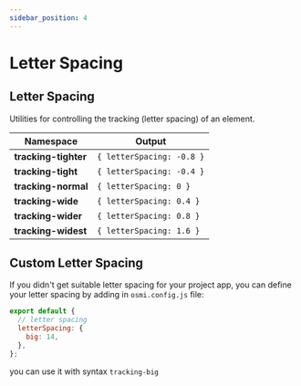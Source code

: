 ```yaml
---
sidebar_position: 4
---
```


# Letter Spacing

## Letter Spacing

Utilities for controlling the tracking (letter spacing) of an element.

| Namespace            | Output                    |
| -------------------- | ------------------------- |
| **tracking-tighter** | `{ letterSpacing: -0.8 }` |
| **tracking-tight**   | `{ letterSpacing: -0.4 }` |
| **tracking-normal**  | `{ letterSpacing: 0 }`    |
| **tracking-wide**    | `{ letterSpacing: 0.4 }`  |
| **tracking-wider**   | `{ letterSpacing: 0.8 }`  |
| **tracking-widest**  | `{ letterSpacing: 1.6 }`  |

## Custom Letter Spacing

If you didn't get suitable letter spacing for your project app, you can define your letter spacing by adding in `osmi.config.js` file:

```javascript
export default {
  // letter spacing
  letterSpacing: {
    big: 14,
  },
};
```

you can use it with syntax `tracking-big`
